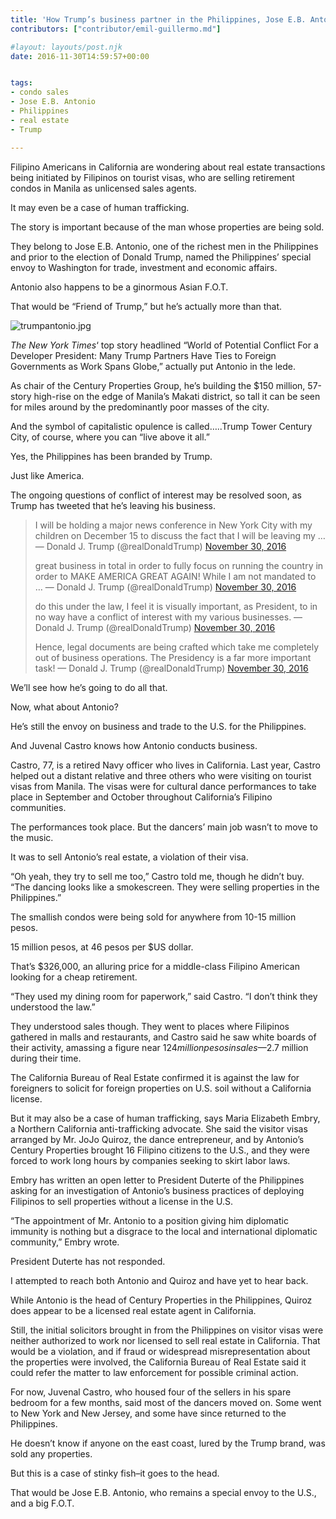 ```yaml
---
title: 'How Trump’s business partner in the Philippines, Jose E.B. Antonio, does business with Filipino Americans'
contributors: ["contributor/emil-guillermo.md"]

#layout: layouts/post.njk
date: 2016-11-30T14:59:57+00:00


tags:
- condo sales
- Jose E.B. Antonio
- Philippines
- real estate
- Trump

---
```


Filipino Americans in California are wondering about real estate transactions
being initiated by Filipinos on tourist visas, who are selling retirement condos
in Manila as unlicensed sales agents.

It may even be a case of human trafficking.

The story is important because of the man whose properties are being sold.

They belong to Jose E.B. Antonio, one of the richest men in the Philippines and
prior to the election of Donald Trump, named the Philippines’ special envoy to
Washington for trade, investment and economic affairs.

Antonio also happens to be a ginormous Asian F.O.T.

That would be “Friend of Trump,” but he’s actually more than that.

![trumpantonio.jpg](/uploads/trumpantonio.jpg)

_The New York Times_‘ top story headlined “World of Potential Conflict For a
Developer President: Many Trump Partners Have Ties to Foreign Governments as
Work Spans Globe,” actually put Antonio in the lede.

As chair of the Century Properties Group, he’s building the $150 million,
57-story high-rise on the edge of Manila’s Makati district, so tall it can be
seen for miles around by the predominantly poor masses of the city.

And the symbol of capitalistic opulence is called…..Trump Tower Century City, of
course, where you can “live above it all.”

Yes, the Philippines has been branded by Trump.

Just like America.

The ongoing questions of conflict of interest may be resolved soon, as Trump has
tweeted that he’s leaving his business.

> I will be holding a major news conference in New York City with my children on
> December 15 to discuss the fact that I will be leaving my …  — Donald J. Trump
> (@realDonaldTrump) [November 30,
> 2016](https://twitter.com/realDonaldTrump/status/803926488579973120")
>
> great business in total in order to fully focus on running the country in
> order to MAKE AMERICA GREAT AGAIN! While I am not mandated to … — Donald J.
> Trump (@realDonaldTrump) [November 30,
> 2016](https://twitter.com/realDonaldTrump/status/803927774784344064")
>
> do this under the law, I feel it is visually important, as President, to in no
> way have a conflict of interest with my various businesses. — Donald J. Trump
> (@realDonaldTrump) [November 30,
> 2016](https://twitter.com/realDonaldTrump/status/803930240661811200")
>
> Hence, legal documents are being crafted which take me completely out of
> business operations. The Presidency is a far more important task! — Donald J.
> Trump (@realDonaldTrump) [November 30,
> 2016](https://twitter.com/realDonaldTrump/status/803931490514075648")

We’ll see how he’s going to do all that.

Now, what about Antonio?

He’s still the envoy on business and trade to the U.S. for the Philippines.

And Juvenal Castro knows how Antonio conducts business.

Castro, 77, is a retired Navy officer who lives in California. Last year, Castro
helped out a distant relative and three others who were visiting on tourist
visas from Manila. The visas were for cultural dance performances to take place
in September and October throughout California’s Filipino communities.

The performances took place. But the dancers’ main job wasn’t to move to the
music.

It was to sell Antonio’s real estate, a violation of their visa.

“Oh yeah, they try to sell me too,” Castro told me, though he didn’t buy. “The
dancing looks like a smokescreen. They were selling properties in the
Philippines.”

The smallish condos were being sold for anywhere from 10-15 million pesos.

15 million pesos, at 46 pesos per $US dollar.

That’s $326,000, an alluring price for a middle-class Filipino American looking
for a cheap retirement.

“They used my dining room for paperwork,” said Castro. “I don’t think they
understood the law.”

They understood sales though. They went to places where Filipinos gathered in
malls and restaurants, and Castro said he saw white boards of their activity,
amassing a figure near $124 million pesos in sales—$2.7 million during their
time.

The California Bureau of Real Estate confirmed it is against the law for
foreigners to solicit for foreign properties on U.S. soil without a California
license.

But it may also be a case of human trafficking, says Maria Elizabeth Embry, a
Northern California anti-trafficking advocate. She said the visitor visas
arranged by Mr. JoJo Quiroz, the dance entrepreneur, and by Antonio’s Century
Properties brought 16 Filipino citizens to the U.S., and they were forced to
work long hours by companies seeking to skirt labor laws.

Embry has written an open letter to President Duterte of the Philippines asking
for an investigation of Antonio’s business practices of deploying Filipinos to
sell properties without a license in the U.S.

“The appointment of Mr. Antonio to a position giving him diplomatic immunity is
nothing but a disgrace to the local and international diplomatic community,”
Embry wrote.

President Duterte has not responded.

I attempted to reach both Antonio and Quiroz and have yet to hear back.

While Antonio is the head of Century Properties in the Philippines, Quiroz does
appear to be a licensed real estate agent in California.

Still, the initial solicitors brought in from the Philippines on visitor visas
were neither authorized to work nor licensed to sell real estate in California.
That would be a violation, and if fraud or widespread misrepresentation about
the properties were involved, the California Bureau of Real Estate said it could
refer the matter to law enforcement for possible criminal action.

For now, Juvenal Castro, who housed four of the sellers in his spare bedroom for
a few months, said most of the dancers moved on. Some went to New York and New
Jersey, and some have since returned to the Philippines.

He doesn’t know if anyone on the east coast, lured by the Trump brand, was sold
any properties.

But this is a case of stinky fish–it goes to the head.

That would be Jose E.B. Antonio, who remains a special envoy to the U.S., and a
big F.O.T.
